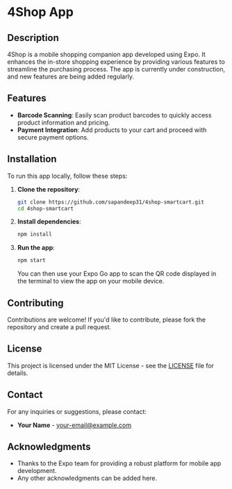# 4Shop App

## Description
4Shop is a mobile shopping companion app developed using Expo. It enhances the in-store shopping experience by providing various features to streamline the purchasing process. The app is currently under construction, and new features are being added regularly.

## Features
- **Barcode Scanning**: Easily scan product barcodes to quickly access product information and pricing.
- **Payment Integration**: Add products to your cart and proceed with secure payment options.

## Installation

To run this app locally, follow these steps:

1. **Clone the repository**:
   ```bash
   git clone https://github.com/sapandeep31/4shop-smartcart.git
   cd 4shop-smartcart
   ```

2. **Install dependencies**:
   ```bash
   npm install
   ```

3. **Run the app**:
   ```bash
   npm start
   ```

   You can then use your Expo Go app to scan the QR code displayed in the terminal to view the app on your mobile device.

## Contributing

Contributions are welcome! If you'd like to contribute, please fork the repository and create a pull request. 

## License

This project is licensed under the MIT License - see the [LICENSE](LICENSE) file for details.

## Contact

For any inquiries or suggestions, please contact:

- **Your Name** - [your-email@example.com](mailto:your-email@example.com)

## Acknowledgments

- Thanks to the Expo team for providing a robust platform for mobile app development.
- Any other acknowledgments can be added here.

